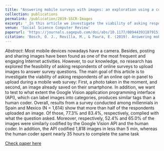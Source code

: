 ```yaml
---
title: "Answering mobile surveys with images: an exploration using a computer vision API"
collection: publications
permalink: /publication/2019-SSCR-Images
excerpt: '_In this article we investigate the viability of asking respondents of an online opt-in panel to upload during a mobile web survey: First, a photo taken in the moment, and second, an image already saved on their smartphone. In addition, we test to what extent the Google Vision application programming interface (API) produces similar tags than a human coder._ [Read more](https://orioljbosch.github.io/publication/2019-SSCR-Image)'
venue: 'Social Science Computer Review'
paperurl: 'https://journals.sagepub.com/doi/abs/10.1177/0894439318791515'
citation: 'Bosch, O. J., Revilla, M., & Paura, E. (2019). Answering mobile surveys with images: an exploration using a computer vision API. Social Science Computer Review, 37(5), 669-683.'
---
```

_Abstract_: Most mobile devices nowadays have a camera. Besides, posting and sharing images have been found as one of the most frequent and engaging Internet activities. However, to our knowledge, no research has explored the feasibility of asking respondents of online surveys to upload images to answer survey questions. The main goal of this article is to investigate the viability of asking respondents of an online opt-in panel to upload during a mobile web survey: First, a photo taken in the moment, and second, an image already saved on their smartphone. In addition, we want to test to what extent the Google Vision application programming interface (API), which can label images into categories, produces similar tags than a human coder. Overall, results from a survey conducted among millennials in Spain and Mexico (N = 1,614) show that more than half of the respondents uploaded an image. Of those, 77.3% and 83.4%, respectively, complied with what the question asked. Moreover, respectively, 52.4% and 65.0% of the images were similarly codified by the Google Vision API and the human coder. In addition, the API codified 1,818 images in less than 5 min, whereas the human coder spent nearly 35 hours to complete the same task

[Check paper here](https://journals.sagepub.com/doi/abs/10.1177/0894439318791515)
